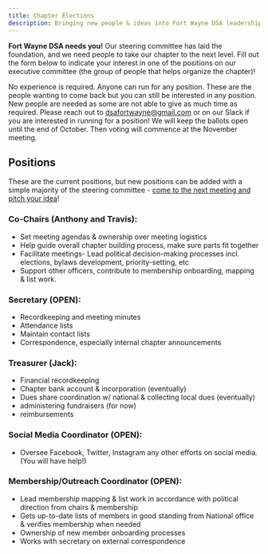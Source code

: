 ```yaml
---
title: Chapter Elections
description: Bringing new people & ideas into Fort Wayne DSA leadership
---
```


**Fort Wayne DSA needs you!** Our steering committee has laid the foundation, and we need people to take our chapter to the next level. Fill out the form below to indicate your interest in one of the positions on our executive committee (the group of people that helps organize the chapter)!

No experience is required.  Anyone can run for any position. These are the people wanting to come back but you can still be interested in any position.  New people are needed as some are not able to give as much time as required. Please reach out to dsafortwayne@gmail.com or on our Slack if you are interested in running for a position! We will keep the ballots open until the end of October. Then voting will commence at the November meeting.


## Positions

These are the current positions, but new positions can be added with a simple majority of the steering committee - [come to the next meeting and pitch your idea](/events/upcoming)!

### Co-Chairs (Anthony and Travis):
* Set meeting agendas & ownership over meeting logistics
* Help guide overall chapter building process, make sure parts fit together
* Facilitate meetings- Lead political decision-making processes incl. elections, bylaws development, priority-setting, etc
* Support other officers, contribute to membership onboarding, mapping & list work.

### Secretary (OPEN):
* Recordkeeping and meeting minutes
* Attendance lists
* Maintain contact lists
* Correspondence, especially internal chapter announcements

### Treasurer (Jack):
* Financial recordkeeping
* Chapter bank account & incorporation (eventually)
* Dues share coordination w/ national & collecting local dues (eventually)
* administering fundraisers (for now)
* reimbursements

### Social Media Coordinator (OPEN):
* Oversee Facebook, Twitter, Instagram any other efforts on social media. (You will have help!)

### Membership/Outreach Coordinator (OPEN):
* Lead membership mapping & list work in accordance with political direction from chairs & membership
* Gets up-to-date lists of members in good standing from National office & verifies membership when needed
* Ownership of new member onboarding processes
* Works with secretary on external correspondence
